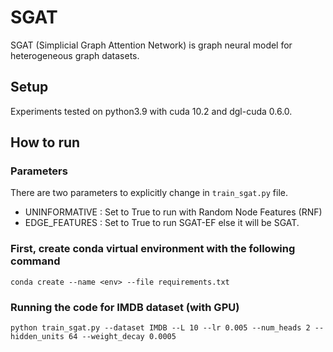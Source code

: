 # SGAT

SGAT (Simplicial Graph Attention Network) is graph neural model for heterogeneous graph datasets.

## Setup
Experiments tested on python3.9 with cuda 10.2 and dgl-cuda 0.6.0.

## How to run

### Parameters
There are two parameters to explicitly change in `train_sgat.py` file. 
- UNINFORMATIVE : Set to True to run with Random Node Features (RNF)
- EDGE_FEATURES : Set to True to run SGAT-EF else it will be SGAT.

### First, create conda virtual environment with the following command 
`conda create --name <env> --file requirements.txt`

### Running the code for IMDB dataset (with GPU)
`python train_sgat.py --dataset IMDB --L 10 --lr 0.005 --num_heads 2 --hidden_units 64 --weight_decay 0.0005`

